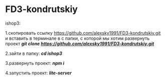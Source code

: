 # FD3-kondrutskiy

ishop3: 

1.скопировать ссылку https://github.com/alexsky1991/FD3-kondrutskiy.git и вставить в терминале в с папки, c которой мы хотим развернуть проект ***git clone https://github.com/alexsky1991/FD3-kondrutskiy.git***

2.зайти в папку: ***cd ishop3***

3.развернуть проект: ***npm i***

4.запустить проект: ***lite-server***
